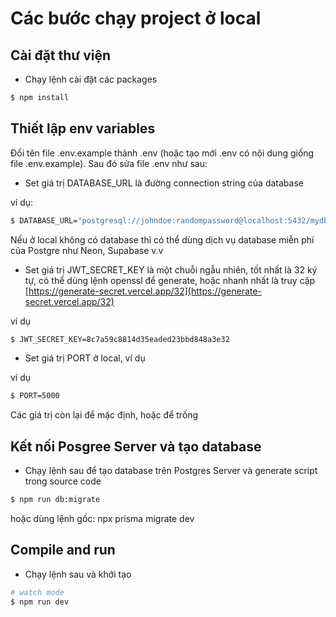 # Các bước chạy project ở local

## Cài đặt thư viện

- Chạy lệnh cài đặt các packages

```bash
$ npm install
```

## Thiết lập env variables

Đổi tên file .env.example thành .env (hoặc tạo mới .env có nội dung giống file .env.example). Sau đó sửa file .env như sau:

- Set giá trị DATABASE_URL là đường connection string của database

ví dụ:

```bash
$ DATABASE_URL="postgresql://johndoe:randompassword@localhost:5432/mydb?schema=public"
```

Nếu ở local không có database thì có thể dùng dịch vụ database miễn phí của Postgre như Neon, Supabase v.v

- Set giá trị JWT_SECRET_KEY là một chuỗi ngẫu nhiên, tốt nhất là 32 ký tự, có thể dùng lệnh openssl để generate, hoặc nhanh nhất là truy cập [https://generate-secret.vercel.app/32](https://generate-secret.vercel.app/32)

ví dụ

```bash
$ JWT_SECRET_KEY=8c7a59c8814d35eaded23bbd848a3e32
```

- Set giá trị PORT ở local, ví dụ

ví dụ

```bash
$ PORT=5000
```

Các giá trị còn lại để mặc định, hoặc để trống

## Kết nối Posgree Server và tạo database

- Chạy lệnh sau để tạo database trên Postgres Server và generate script trong source code

```bash
$ npm run db:migrate
```

hoặc dùng lệnh gốc: npx prisma migrate dev

## Compile and run

- Chạy lệnh sau và khởi tạo

```bash
# watch mode
$ npm run dev
```
